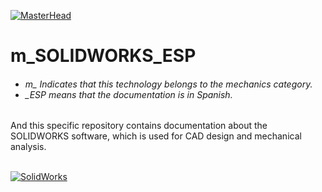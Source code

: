 [![MasterHead](http://dicer0.com/wp-content/uploads/2023/09/SOLIDWORKS-di_cer0-Banner.png)](https://dicer0.com/#skills)
# m_SOLIDWORKS_ESP
<h6 align="justify">
  <ul>
    <li>m_ Indicates that this technology belongs to the mechanics category.</li>
    <li>_ESP means that the documentation is in Spanish.</li>
  </ul>
</h6>
And this specific repository contains documentation about the SOLIDWORKS software, which is used for CAD design and mechanical analysis.
&nbsp;
<br/>
&nbsp;

[![SolidWorks](http://dicer0.com/wp-content/uploads/2024/07/m_SOLIDWORS_MkII.gif)](https://dicer0.com/#skills)
